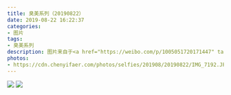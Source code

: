 ```yaml
---
title: 臭美系列（20190822）
date: 2019-08-22 16:22:37
categories:
- 图片
tags:
- 臭美系列
description: 图片来自于<a href="https://weibo.com/p/1005051720171447" target="_blank">quanmmmmm</a><br/> ”发点没化妆的🤳” ​​​ ​​​
photos: 
- https://cdn.chenyifaer.com/photos/selfies/201908/20190822/IMG_7192.JPG
---
```


![](https://cdn.chenyifaer.com/photos/selfies/201908/20190822/IMG_7193.JPG)
![](https://cdn.chenyifaer.com/photos/selfies/201908/20190822/IMG_7194.JPG)
